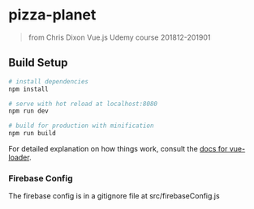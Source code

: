 # pizza-planet

> from Chris Dixon Vue.js Udemy course 201812-201901

## Build Setup

``` bash
# install dependencies
npm install

# serve with hot reload at localhost:8080
npm run dev

# build for production with minification
npm run build
```

For detailed explanation on how things work, consult the [docs for vue-loader](http://vuejs.github.io/vue-loader).

### Firebase Config
The firebase config is in a gitignore file at src/firebaseConfig.js

